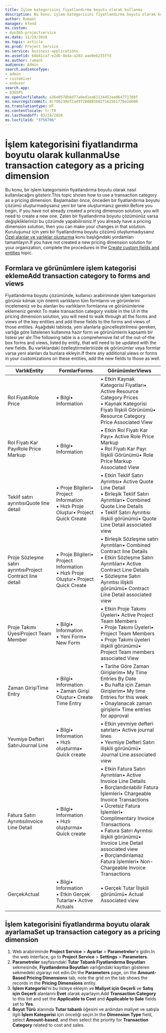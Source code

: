 ```yaml
---
title: İşlem kategorisini fiyatlandırma boyutu olarak kullanma
description: Bu konu, işlem kategorisini fiyatlandırma boyutu olarak kullanma hakkında bilgi sağlar.
author: Rumant
manager: kfend
ms.custom:
- dyn365-projectservice
ms.date: 11/19/2018
ms.topic: article
ms.prod: Project Service
ms.service: business-applications
ms.assetid: 64b81ca7-e2db-4e4a-a202-aae0eb235ffd
ms.author: rumant
audience: Admin
search.audienceType:
- admin
- customizer
- enduser
search.app:
- D365PS
ms.openlocfilehash: a36e0578b8d77a0ed1ea61134453aa064771760f
ms.sourcegitcommit: 8c786230ef2a497280885b827162561776e2eb00
ms.translationtype: HT
ms.contentlocale: tr-TR
ms.lasthandoff: 03/24/2020
ms.locfileid: "3756706"
---
```

# <a name="use-transaction-category-as-a-pricing-dimension"></a><span data-ttu-id="ff48f-103">İşlem kategorisini fiyatlandırma boyutu olarak kullanma</span><span class="sxs-lookup"><span data-stu-id="ff48f-103">Use transaction category as a pricing dimension</span></span>
<span data-ttu-id="ff48f-104">Bu konu, bir işlem kategorisinin fiyatlandırma boyutu olarak nasıl kullanılacağını gösterir.</span><span class="sxs-lookup"><span data-stu-id="ff48f-104">This topic shows how to use a transaction category as a pricing dimension.</span></span> <span data-ttu-id="ff48f-105">Başlamadan önce, önceden bir fiyatlandırma boyutu çözümü oluşturmadıysanız yeni bir tane oluşturmanız gerekir.</span><span class="sxs-lookup"><span data-stu-id="ff48f-105">Before you begin, if you have not already created a pricing dimension solution, you will need to create a new one.</span></span> <span data-ttu-id="ff48f-106">Zaten bir fiyatlandırma boyutu çözümünüz varsa değişikliklerinizi bu çözümde yapabilirsiniz.</span><span class="sxs-lookup"><span data-stu-id="ff48f-106">If you already have a pricing dimension solution, then you can make your changes in that solution.</span></span> <span data-ttu-id="ff48f-107">Kuruluşunuz için yeni bir fiyatlandırma boyutu çözümü oluşturmadıysanız [Özel alanlar ve varlıklar oluşturma](create-custom-fields-entities.md) konu başlığındaki yordamları tamamlayın.</span><span class="sxs-lookup"><span data-stu-id="ff48f-107">If you have not created a new pricing dimension solution for your organization, complete the procedures in the [Create custom fields and entities](create-custom-fields-entities.md) topic.</span></span>

## <a name="add-transaction-category-to-forms-and-views"></a><span data-ttu-id="ff48f-108">Formlara ve görünümlere işlem kategorisi ekleme</span><span class="sxs-lookup"><span data-stu-id="ff48f-108">Add transaction category to forms and views</span></span>
<span data-ttu-id="ff48f-109">Fiyatlandırma boyutu çözümünde, kullanıcı arabiriminde işlem kategorisini görünür kılmak için önemli varlıkların tüm formlarını ve görümlerini incelemeniz ve bu alanları bu varlıkların formlarına ve görünümlerine eklemeniz gerekir.</span><span class="sxs-lookup"><span data-stu-id="ff48f-109">To make transaction category visible in the UI in the pricing dimension solution, you will need to walk through all the forms and views of the key entities and add these fields to the forms and views of those entities.</span></span>
<span data-ttu-id="ff48f-110">Aşağıdaki tabloda, yeni alanlarla güncelleştirilmesi gereken, varlığa göre listelenen kullanıma hazır form ve görünümlerin kapsamlı bir listesi yer alır.</span><span class="sxs-lookup"><span data-stu-id="ff48f-110">The following table is a comprehensive list of the out-of-the box forms and views, listed by entity, that will need to be updated with the new fields.</span></span> <span data-ttu-id="ff48f-111">Bu varlıklardaki özelleştirmelerinizde ek görünümler veya formlar varsa yeni alanları da bunlara ekleyin.</span><span class="sxs-lookup"><span data-stu-id="ff48f-111">If there any additional views or forms in your customizations on these entities, add the new fields to those as well.</span></span>

|  <span data-ttu-id="ff48f-112">Varlık</span><span class="sxs-lookup"><span data-stu-id="ff48f-112">Entity</span></span>        | <span data-ttu-id="ff48f-113">Formlar</span><span class="sxs-lookup"><span data-stu-id="ff48f-113">Forms</span></span>     |<span data-ttu-id="ff48f-114">Görünümler</span><span class="sxs-lookup"><span data-stu-id="ff48f-114">Views</span></span>        |
| ------------------------------|---------------------------------|----------------------------------|
|  <span data-ttu-id="ff48f-115">Rol Fiyatı</span><span class="sxs-lookup"><span data-stu-id="ff48f-115">Role Price</span></span>|<span data-ttu-id="ff48f-116">• Bilgi</span><span class="sxs-lookup"><span data-stu-id="ff48f-116">• Information</span></span> |<span data-ttu-id="ff48f-117">• Etkin Kaynak Kategorisi Fiyatları</span><span class="sxs-lookup"><span data-stu-id="ff48f-117">• Active Resource Category Prices</span></span><br> <span data-ttu-id="ff48f-118">• Kaynak Kategorisi Fiyatı İlişkili Görünümü</span><span class="sxs-lookup"><span data-stu-id="ff48f-118">• Resource Category Price Associated View</span></span>|
|  <span data-ttu-id="ff48f-119">Rol Fiyatı Kar Payı</span><span class="sxs-lookup"><span data-stu-id="ff48f-119">Role Price Markup</span></span>|<span data-ttu-id="ff48f-120">• Bilgi</span><span class="sxs-lookup"><span data-stu-id="ff48f-120">• Information</span></span>|<span data-ttu-id="ff48f-121">• Etkin Rol Fiyatı Kar Payı</span><span class="sxs-lookup"><span data-stu-id="ff48f-121">• Active Role Price Markup</span></span><br><span data-ttu-id="ff48f-122">• Rol Fiyatı Kar Payı İlişkili Görünümü</span><span class="sxs-lookup"><span data-stu-id="ff48f-122">• Role Price Markup Associated View</span></span>|
|  <span data-ttu-id="ff48f-123">Teklif satırı ayrıntısı</span><span class="sxs-lookup"><span data-stu-id="ff48f-123">Quote line detail</span></span>|<span data-ttu-id="ff48f-124">• Proje Bilgileri</span><span class="sxs-lookup"><span data-stu-id="ff48f-124">• Project Information</span></span><br><span data-ttu-id="ff48f-125">• Hızlı Proje Oluştur</span><span class="sxs-lookup"><span data-stu-id="ff48f-125">• Project Quick Create</span></span>|<span data-ttu-id="ff48f-126">• Etkin Teklif Satırı Ayrıntısı</span><span class="sxs-lookup"><span data-stu-id="ff48f-126">• Active Quote Line Detail</span></span><br><span data-ttu-id="ff48f-127">• Birleşik Teklif Satırı Ayrıntıları</span><span class="sxs-lookup"><span data-stu-id="ff48f-127">• Combined Quote Line Details</span></span><br><span data-ttu-id="ff48f-128">• Teklif Satırı Ayrıntısı ilişkili görünümü</span><span class="sxs-lookup"><span data-stu-id="ff48f-128">• Quote Line Detail associated view</span></span>|
|  <span data-ttu-id="ff48f-129">Proje Sözleşme satırı ayrıntısı</span><span class="sxs-lookup"><span data-stu-id="ff48f-129">Project Contract line detail</span></span>|<span data-ttu-id="ff48f-130">• Proje Bilgileri</span><span class="sxs-lookup"><span data-stu-id="ff48f-130">• Project Information</span></span><br><span data-ttu-id="ff48f-131">• Hızlı Proje Oluştur</span><span class="sxs-lookup"><span data-stu-id="ff48f-131">• Project Quick Create</span></span>|<span data-ttu-id="ff48f-132">• Birleşik Sözleşme satırı Ayrıntıları</span><span class="sxs-lookup"><span data-stu-id="ff48f-132">• Combined Contract line Details</span></span><br><span data-ttu-id="ff48f-133">• Etkin Sözleşme Satırı Ayrıntıları</span><span class="sxs-lookup"><span data-stu-id="ff48f-133">• Active Contract Line Details</span></span><br><span data-ttu-id="ff48f-134">• Sözleşme Satırı Ayrıntısı ilişkili görünümü</span><span class="sxs-lookup"><span data-stu-id="ff48f-134">• Contract Line Detail associated view</span></span>|
|  <span data-ttu-id="ff48f-135">Proje Takımı Üyesi</span><span class="sxs-lookup"><span data-stu-id="ff48f-135">Project Team Member</span></span>|<span data-ttu-id="ff48f-136">• Bilgi</span><span class="sxs-lookup"><span data-stu-id="ff48f-136">• Information</span></span><br><span data-ttu-id="ff48f-137">• Yeni Form</span><span class="sxs-lookup"><span data-stu-id="ff48f-137">• New Form</span></span>|<span data-ttu-id="ff48f-138">• Etkin Proje Takımı Üyeleri</span><span class="sxs-lookup"><span data-stu-id="ff48f-138">• Active Project Team Members</span></span><br><span data-ttu-id="ff48f-139">• Proje Takımı Üyeleri</span><span class="sxs-lookup"><span data-stu-id="ff48f-139">• Project Team Members</span></span><br><span data-ttu-id="ff48f-140">• Proje Takımı üyeleri ilişkili görünümü</span><span class="sxs-lookup"><span data-stu-id="ff48f-140">• Project Team members associated View</span></span>|
|  <span data-ttu-id="ff48f-141">Zaman Girişi</span><span class="sxs-lookup"><span data-stu-id="ff48f-141">Time Entry</span></span>|<span data-ttu-id="ff48f-142">• Bilgi</span><span class="sxs-lookup"><span data-stu-id="ff48f-142">• Information</span></span><br><span data-ttu-id="ff48f-143">• Zaman Girişi Oluştur</span><span class="sxs-lookup"><span data-stu-id="ff48f-143">• Create Time Entry</span></span>|<span data-ttu-id="ff48f-144">• Tarihe Göre Zaman Girişlerim</span><span class="sxs-lookup"><span data-stu-id="ff48f-144">• My Time Entries By Date</span></span><br><span data-ttu-id="ff48f-145">• Bu hafta için Zaman Girişlerim</span><span class="sxs-lookup"><span data-stu-id="ff48f-145">• My time Entries for this week</span></span><br><span data-ttu-id="ff48f-146">• Onaylanacak zaman girişleri</span><span class="sxs-lookup"><span data-stu-id="ff48f-146">• Time entries for approval</span></span>|
|  <span data-ttu-id="ff48f-147">Yevmiye Defteri Satırı</span><span class="sxs-lookup"><span data-stu-id="ff48f-147">Journal Line</span></span>|<span data-ttu-id="ff48f-148">• Bilgi</span><span class="sxs-lookup"><span data-stu-id="ff48f-148">• Information</span></span><br><span data-ttu-id="ff48f-149">• Hızlı oluşturma</span><span class="sxs-lookup"><span data-stu-id="ff48f-149">• Quick create</span></span>|<span data-ttu-id="ff48f-150">• Etkin yevmiye defteri satırları</span><span class="sxs-lookup"><span data-stu-id="ff48f-150">• Active journal lines</span></span><br><span data-ttu-id="ff48f-151">• Yevmiye Defteri Satırı ilişkili görünümü</span><span class="sxs-lookup"><span data-stu-id="ff48f-151">• Journal Line associated view</span></span>|
|  <span data-ttu-id="ff48f-152">Fatura Satırı Ayrıntısı</span><span class="sxs-lookup"><span data-stu-id="ff48f-152">Invoice Line Detail</span></span>|<span data-ttu-id="ff48f-153">• Bilgi</span><span class="sxs-lookup"><span data-stu-id="ff48f-153">• Information</span></span><br><span data-ttu-id="ff48f-154">• Hızlı oluşturma</span><span class="sxs-lookup"><span data-stu-id="ff48f-154">• Quick create</span></span>|<span data-ttu-id="ff48f-155">• Etkin Fatura Satırı Ayrıntıları</span><span class="sxs-lookup"><span data-stu-id="ff48f-155">• Active Invoice Line Details</span></span><br><span data-ttu-id="ff48f-156">• Borçlandırılabilir Fatura İşlemleri</span><span class="sxs-lookup"><span data-stu-id="ff48f-156">• Chargeable Invoice Transactions</span></span><br><span data-ttu-id="ff48f-157">• Ücretsiz Fatura İşlemleri</span><span class="sxs-lookup"><span data-stu-id="ff48f-157">• Complimentary Invoice Transactions</span></span><br><span data-ttu-id="ff48f-158">• Fatura Satırı Ayrıntısı ilişkili görünümü</span><span class="sxs-lookup"><span data-stu-id="ff48f-158">• Invoice Line Detail associated view</span></span><br><span data-ttu-id="ff48f-159">• Borçlandırılamaz Fatura İşlemleri</span><span class="sxs-lookup"><span data-stu-id="ff48f-159">• Non-Chargeable Invoice Transactions</span></span>|
|  <span data-ttu-id="ff48f-160">Gerçek</span><span class="sxs-lookup"><span data-stu-id="ff48f-160">Actual</span></span>|<span data-ttu-id="ff48f-161">• Bilgi</span><span class="sxs-lookup"><span data-stu-id="ff48f-161">• Information</span></span><br><span data-ttu-id="ff48f-162">• Etkin Gerçek Tutarlar</span><span class="sxs-lookup"><span data-stu-id="ff48f-162">• Active Actuals</span></span>|<span data-ttu-id="ff48f-163">• Gerçek Tutar İlişkili görünümü</span><span class="sxs-lookup"><span data-stu-id="ff48f-163">• Actual Associated view</span></span>|

## <a name="set-up-transaction-category-as-a-pricing-dimension"></a><span data-ttu-id="ff48f-164">İşlem kategorisini fiyatlandırma boyutu olarak ayarlama</span><span class="sxs-lookup"><span data-stu-id="ff48f-164">Set up transaction category as a pricing dimension</span></span>

1. <span data-ttu-id="ff48f-165">Web arabiriminde **Project Service** > **Ayarlar** > **Parametreler**'e gidin.</span><span class="sxs-lookup"><span data-stu-id="ff48f-165">In the web interface, go to **Project Service** > **Settings** > **Parameters**.</span></span> 
2. <span data-ttu-id="ff48f-166">**Parametreler** sayfasındaki **Tutar Tabanlı Fiyatlandırma Boyutları** sekmesinde, **Fiyatlandırma Boyutları** varlığındaki kayıtları gösteren sekmedeki ızgarayı not edin.</span><span class="sxs-lookup"><span data-stu-id="ff48f-166">On the **Parameters** page, on the **Amount-Based Pricing Dimensions** tab, note the grid on the tab shows the records in the **Pricing Dimensions** entity.</span></span>
3. <span data-ttu-id="ff48f-167">**İşlem Kategorisi**'ni bu listeye ekleyin ve **Maliyet için Geçerli** ve **Satış için Geçerli** alanlarını **Evet** olarak ayarlayın.</span><span class="sxs-lookup"><span data-stu-id="ff48f-167">Add **Transaction Category** to this list and set the **Applicable to Cost** and **Applicable to Sale** fields set to **Yes**.</span></span>
4. <span data-ttu-id="ff48f-168">**Boyut Türü** alanında **Tutar tabanlı** öğesini ve ardından maliyet ve satışla ilgili **İşlem Kategorisi** için önceliği seçin.</span><span class="sxs-lookup"><span data-stu-id="ff48f-168">In the **Dimension Type** field, select **Amount-based**, and then select the priority for **Transaction Category** related to cost and sales.</span></span>
